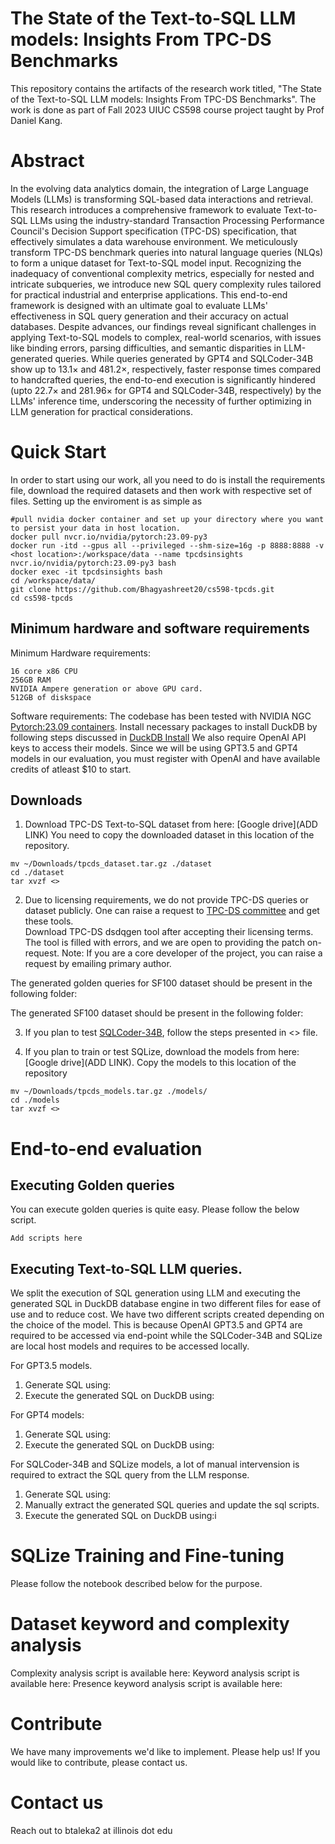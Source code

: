 # The State of the Text-to-SQL LLM models: Insights From TPC-DS Benchmarks 

This repository contains the artifacts of the research work titled, "The State of the Text-to-SQL LLM models: Insights From TPC-DS Benchmarks". The work is done as part of Fall 2023 UIUC CS598 course project taught by Prof Daniel Kang.

# Abstract
In the evolving data analytics domain, the integration of Large Language Models (LLMs) is transforming SQL-based data interactions and retrieval. This research introduces a comprehensive framework to evaluate Text-to-SQL LLMs using the industry-standard Transaction Processing Performance Council's Decision Support specification (TPC-DS) specification, that effectively simulates a data warehouse environment. We meticulously transform TPC-DS benchmark queries into natural language queries (NLQs) to form a unique dataset for Text-to-SQL model input. Recognizing the inadequacy of conventional complexity metrics, especially for nested and intricate subqueries, we introduce new SQL query complexity rules tailored for practical industrial and enterprise applications.  This end-to-end framework is designed with an ultimate goal to evaluate LLMs' effectiveness in SQL query generation and their accuracy on actual databases. Despite advances, our findings reveal significant challenges in applying Text-to-SQL models to complex, real-world scenarios, with issues like binding errors, parsing difficulties, and semantic disparities in LLM-generated queries. While queries generated by GPT4 and SQLCoder-34B show up to 13.1$\times$ and 481.2$\times$, respectively, faster response times compared to handcrafted queries, the end-to-end execution is significantly hindered (upto 22.7$\times$ and 281.96$\times$ for GPT4 and SQLCoder-34B, respectively) by the LLMs' inference time, underscoring the necessity of further optimizing in LLM generation for practical considerations.


# Quick Start 

In order to start using our work, all you need to do is install the requirements file, download the required datasets and then work with respective set of files. 
Setting up the enviroment is as simple as 

```
#pull nvidia docker container and set up your directory where you want to persist your data in host location.  
docker pull nvcr.io/nvidia/pytorch:23.09-py3
docker run -itd --gpus all --privileged --shm-size=16g -p 8888:8888 -v <host location>:/workspace/data --name tpcdsinsights nvcr.io/nvidia/pytorch:23.09-py3 bash
docker exec -it tpcdsinsights bash 
cd /workspace/data/
git clone https://github.com/Bhagyashreet20/cs598-tpcds.git
cd cs598-tpcds
```

## Minimum hardware and software requirements

Minimum Hardware requirements: 
```
16 core x86 CPU
256GB RAM
NVIDIA Ampere generation or above GPU card.
512GB of diskspace
```

Software requirements:
The codebase has been tested with NVIDIA NGC [Pytorch:23.09 containers](nvcr.io/nvidia/pytorch:23.09-py3). 
Install necessary packages to install DuckDB by following steps discussed in [DuckDB Install](https://duckdb.org/#quickinstall)
We also require OpenAI API keys to access their models. 
Since we will be using GPT3.5 and GPT4 models in our evaluation, you must register with OpenAI and have available credits of atleast $10 to start. 


## Downloads
1. Download TPC-DS Text-to-SQL dataset from here: [Google drive](ADD LINK)
You need to copy the downloaded dataset in this location of the repository.
```
mv ~/Downloads/tpcds_dataset.tar.gz ./dataset
cd ./dataset
tar xvzf <>
```

2. Due to licensing requirements, we do not provide TPC-DS queries or dataset publicly.
One can raise a request to [TPC-DS committee](https://www.tpc.org/tpc_documents_current_versions/current_specifications5.asp) and get these tools.  
Download TPC-DS dsdqgen tool after accepting their licensing terms. The tool is filled with errors, and we are open to providing the patch on-request. 
Note: If you are a core developer of the project, you can raise a request by emailing primary author. 

The generated golden queries for SF100 dataset should be present in the following folder: 

The generated SF100 dataset should be present in the following folder: 

3. If you plan to test [SQLCoder-34B](https://github.com/defog-ai/sqlcoder), follow the steps presented in <> file.

4. If you plan to train or test SQLize, download the models from here: [Google drive](ADD LINK). 
Copy the models to this location of the repository 
```
mv ~/Downloads/tpcds_models.tar.gz ./models/
cd ./models
tar xvzf <>
```

# End-to-end evaluation

## Executing Golden queries 
You can execute golden queries is quite easy. Please follow the below script.

```
Add scripts here
```
 

## Executing Text-to-SQL LLM queries. 
We split the execution of SQL generation using LLM and executing the generated SQL in DuckDB database engine in two different files for ease of use and to reduce cost. 
We have two different scripts created depending on the choice of the model. 
This is because OpenAI GPT3.5 and GPT4 are required to be accessed via end-point while the SQLCoder-34B and SQLize are local host models and requires to be accessed locally. 

For GPT3.5 models. 
1. Generate SQL using: 
2. Execute the generated SQL on DuckDB using:

For GPT4 models: 
1. Generate SQL using: 
2. Execute the generated SQL on DuckDB using:


For SQLCoder-34B and SQLize models, a lot of manual intervension is required to extract the SQL query from the LLM response. 
1. Generate SQL using: 
2. Manually extract the generated SQL queries and update the sql scripts.
2. Execute the generated SQL on DuckDB using:i



# SQLize Training and Fine-tuning
Please follow the notebook described below for the purpose. 




# Dataset keyword and complexity analysis 

Complexity analysis script is available here: 
Keyword analysis script is available here: 
Presence keyword analysis script is available here: 


# Contribute
We have many improvements we'd like to implement. Please help us! If you would like to contribute, please contact us. 

# Contact us
Reach out to btaleka2 at illinois dot edu
